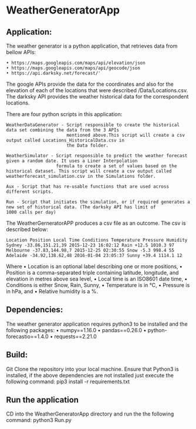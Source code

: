 # WeatherGeneratorApp

## Application:

The weather generator is a python application, that retrieves data from bellow APIs: 

    • https://maps.googleapis.com/maps/api/elevation/json
    • https://maps.googleapis.com/maps/api/geocode/json
    • https://api.darksky.net/forecast/'

The google APIs provide the data for the coordinates and also for the elevation of each of the locations that 
were described /Data/Locations.csv. The darksky API provides the weather historical data for the correspondent 
locations.

There are four python scripts in this application:

    WeatherDataGenerator - Script responsible to create the historical data set combining the data from the 3 APIs 
                           mentioned above.This script will create a csv output called Locations_HistoricalData.csv in 
                           the Data folder.

    WeatherSimulator - Script responsible to predict the weather forecast given a random date. It uses a Liner Interpolation
                       formula to create a set of values based on the historical dataset. This script will create a csv output called weatherforecast_simulation.csv in the Simulations folder.

    Aux - Script that has re-usable functions that are used across different scripts.                     

    Run - Script that initiates the simulation, or if required generates a new set of historical data. (The darksky API has limit of          1000 calls per day)

The WeatherGerneratorAPP produces a csv file as an outcome. The csv is described below:

    Location Position Local Time Conditions Temperature Pressure Humidity
    Sydney -33.86,151.21,39 2015-12-23 16:02:12 Rain +12.5 1010.3 97
    Melbourne -37.83,144.98,7 2015-12-25 02:30:55 Snow -5.3 998.4 55
    Adelaide -34.92,138.62,48 2016-01-04 23:05:37 Sunny +39.4 1114.1 12

Where
    • Location is an optional label describing one or more positions,
    • Position is a comma-separated triple containing latitude, longitude, and elevation in metres above sea
level,
    • Local time is an ISO8601 date time,
    • Conditions is either Snow, Rain, Sunny,
    • Temperature is in °C,
    • Pressure is in hPa, and
    • Relative humidity is a %.

## Dependencies:

The weather generator application requires python3 to be installed and the following packages:
    • numpy==1.16.0
    • pandas==0.26.0
    • python-forecastio==1.4.0
    • requests==2.21.0

## Build:

Git Clone the repository into your local machine. Ensure that Python3 is installed, if the above dependencies are not 
installed just execute the following command:
    pip3 install -r requirements.txt

## Run the application

CD into the WeatherGeneratorApp directory and run the the following command:
    python3 Run.py

